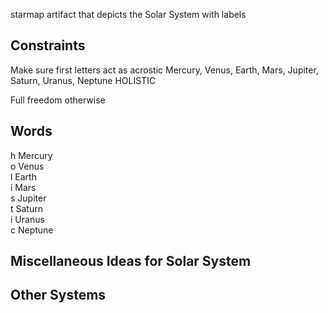 starmap artifact that depicts the Solar System with labels

## Constraints

Make sure first letters act as acrostic
Mercury, Venus, Earth, Mars, Jupiter, Saturn, Uranus, Neptune
HOLISTIC

Full freedom otherwise

## Words

h Mercury  
o Venus  
l Earth  
i Mars  
s Jupiter  
t Saturn  
i Uranus  
c Neptune  

## Miscellaneous Ideas for Solar System

## Other Systems
